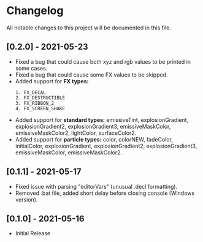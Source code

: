 # Changelog
All notable changes to this project will be documented in this file.

## [0.2.0] - 2021-05-23

- Fixed a bug that could cause both xyz and rgb values to be printed in some cases.
- Fixed a bug that could cause some FX values to be skipped.
- Added support for **FX types:** 
  ```
  1. FX_DECAL
  2. FX_DESTRUCTIBLE
  3. FX_RIBBON_2
  4. FX_SCREEN_SHAKE
  ```
- Added support for **standard types:** emissiveTint, explosionGradient, explosionGradient2, explosionGradient3, emissiveMaskColor, emissiveMaskColor2, lightColor, surfaceColor2.
- Added support for **particle types:** color, colorNEW, fadeColor, initialColor, explosionGradient, explosionGradient2, explosionGradient3, emissiveMaskColor, emissiveMaskColor2.


## [0.1.1] - 2021-05-17

- Fixed issue with parsing "editorVars" (unusual .decl formatting).
- Removed .bat file, added short delay before closing console (Windows version).

## [0.1.0] - 2021-05-16

- Initial Release
